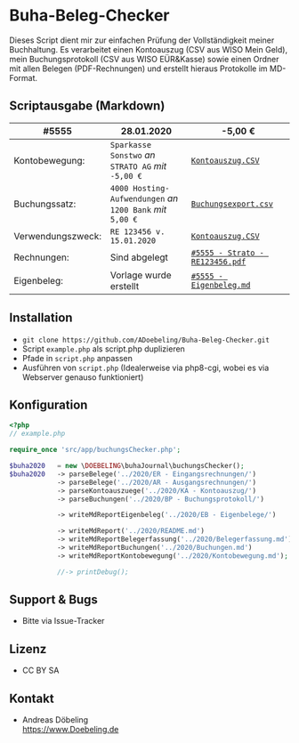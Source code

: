 # Buha-Beleg-Checker

Dieses Script dient mir zur einfachen Prüfung der Vollständigkeit meiner Buchhaltung.
Es verarbeitet einen Kontoauszug (CSV aus WISO Mein Geld), mein Buchungsprotokoll (CSV aus WISO EÜR&Kasse) sowie einen Ordner mit allen Belegen (PDF-Rechnungen) und erstellt hieraus Protokolle im MD-Format.

## Scriptausgabe (Markdown)

| #5555 | 28.01.2020 | -5,00 € |
|---|---|---|
| Kontobewegung: | `Sparkasse Sonstwo` *an*<br>`STRATO AG` *mit*<br>`-5,00 €` | [`Kontoauszug.CSV`](#) |
| Buchungssatz: | `4000 Hosting-Aufwendungen` *an*<br>`1200 Bank` *mit* <br>`5,00 €`  | [`Buchungsexport.csv`](#) |
| Verwendungszweck: | `RE 123456 v. 15.01.2020` | [`Kontoauszug.CSV`](#) |
| Rechnungen: | Sind abgelegt | [`#5555 - Strato - RE123456.pdf`](#) |
| Eigenbeleg: | Vorlage wurde erstellt | [`#5555 - Eigenbeleg.md`](#)<br> |

## Installation

* `git clone https://github.com/ADoebeling/Buha-Beleg-Checker.git`
* Script `example.php` als script.php duplizieren
* Pfade in `script.php` anpassen
* Ausführen von `script.php` (Idealerweise via php8-cgi, wobei es via Webserver genauso funktioniert)

## Konfiguration

```php
<?php
// example.php

require_once 'src/app/buchungsChecker.php';

$buha2020   = new \DOEBELING\buhaJournal\buchungsChecker();
$buha2020   -> parseBelege('../2020/ER - Eingangsrechnungen/')
            -> parseBelege('../2020/AR - Ausgangsrechnungen/')
            -> parseKontoauszuege('../2020/KA - Kontoauszug/')
            -> parseBuchungen('../2020/BP - Buchungsprotokoll/')

            -> writeMdReportEigenbeleg('../2020/EB - Eigenbelege/')

            -> writeMdReport('../2020/README.md')
            -> writeMdReportBelegerfassung('../2020/Belegerfassung.md')
            -> writeMdReportBuchungen('../2020/Buchungen.md')
            -> writeMdReportKontobewegung('../2020/Kontobewegung.md');

            //-> printDebug();

```

## Support & Bugs

* Bitte via Issue-Tracker

## Lizenz

* CC BY SA

## Kontakt

* Andreas Döbeling  
https://www.Doebeling.de






